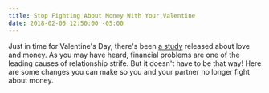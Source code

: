 ```yaml
---
title: Stop Fighting About Money With Your Valentine
date: 2018-02-05 12:50:00 -05:00
---
```


Just in time for Valentine's Day, there's been [a study](https://www.businesswire.com/news/home/20180123005479/en/Stop-Arguing-Financial-Tips-Couples) released about love and money. As you may have heard, financial problems are one of the leading causes of relationship strife. But it doesn't have to be that way! Here are some changes you can make so you and your partner no longer fight about money.